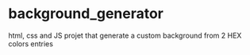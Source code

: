 # background_generator
html, css and JS projet that generate a custom background from 2 HEX colors entries
